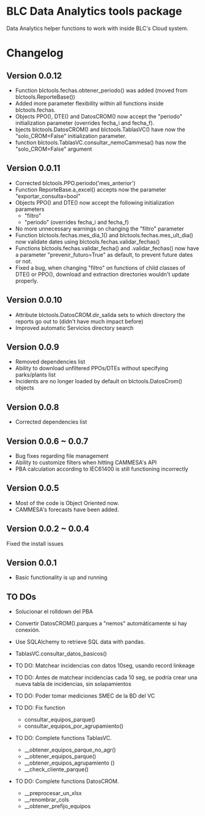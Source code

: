 # BLC Data Analytics tools package

Data Analytics helper functions to work with inside BLC's Cloud system.

# Changelog

## Version 0.0.12
* Function blctools.fechas.obtener_periodo() was added (moved from blctools.ReporteBase())
* Added more parameter flexibility within all functions inside blctools.fechas.
* Objects PPO(), DTE() and DatosCROM() now accept the "periodo" initialization parameter (overrides fecha_i and fecha_f).
* bjects blctools.DatosCROM() and blctools.TablasVC() have now the "solo_CROM=False" initialization parameter.
* function blctools.TablasVC.consultar_nemoCammesa() has now the "solo_CROM=False" argument  

## Version 0.0.11
* Corrected blctools.PPO.periodo('mes_anterior')
* Function ReporteBase.a_excel() accepts now the parameter "exportar_consulta=bool"
* Objects PPO() and DTE() now accept the following initialization parameters
    - "filtro"
    - "periodo" (overrides fecha_i and fecha_f)
* No more unnecessary warnings on changing the "filtro" parameter
* Function blctools.fechas.mes_dia_1() and blctools.fechas.mes_ult_dia() now validate dates using blctools.fechas.validar_fechas()
* Functions blctools.fechas.validar_fecha() and .validar_fechas() now have a parameter "prevenir_futuro=True" as default, to prevent future dates or not.
* Fixed a bug, when changing "filtro" on functions of child classes of DTE() or PPO(), download and extraction directories wouldn't update properly.

## Version 0.0.10
* Attribute blctools.DatosCROM.dir_salida sets to which directory the reports go out to (didn't have much impact before)
* Improved automatic Servicios directory search

## Version 0.0.9
* Removed dependencies list
* Ability to download unfiltered PPOs/DTEs without specifying parks/plants list
* Incidents are no longer loaded by default on blctools.DatosCrom() objects

## Version 0.0.8
* Corrected dependencies list

## Version 0.0.6 ~ 0.0.7
* Bug fixes regarding file management
* Ability to customize filters when hitting CAMMESA's API
* PBA calculation according to IEC61400 is still functioning incorrectly

## Version 0.0.5
* Most of the code is Object Oriented now.
* CAMMESA's forecasts have been added.

## Version 0.0.2 ~ 0.0.4
Fixed the install issues

## Version 0.0.1
* Basic functionality is up and running


## TO DOs
* Solucionar el rolldown del PBA
* Convertir DatosCROM().parques a "nemos" automáticamente si hay conexión.
* Use SQLAlchemy to retrieve SQL data with pandas.
* TablasVC.consultar_datos_basicos()

* TO DO: Matchear incidencias con datos 10seg, usando record linkeage
* TO DO: Antes de matchear incidencias cada 10 seg, se podría crear una nueva tabla de incidencias, sin solapamientos
* TO DO: Poder tomar mediciones SMEC de la BD del VC

* TO DO: Fix function 
    - consultar_equipos_parque()
    - consultar_equipos_por_agrupamiento()

* TO DO: Complete functions TablasVC.
    - __obtener_equipos_parque_no_agr()
    - __obtener_equipos_parque()
    - __obtener_equipos_agrupamiento ()
    - __check_cliente_parque()

* TO DO: Complete functions DatosCROM.
    - __preprocesar_un_xlsx
    - __renombrar_cols
    - __obtener_prefijo_equipos